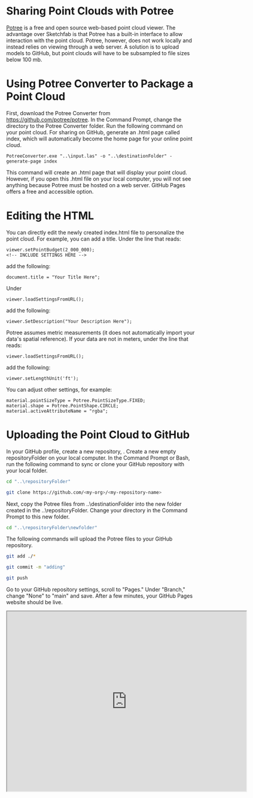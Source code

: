 # Sharing Point Clouds with Potree

[Potree](https://github.com/potree/potree) is a free and open source web-based point cloud viewer. The
advantage over Sketchfab is that Potree has a built-in interface to allow interaction with the point cloud.
Potree, however, does not work locally and instead relies on viewing through a web server. A solution is to
upload models to GitHub, but point clouds will have to be subsampled to file sizes below 100 mb.

# Using Potree Converter to Package a Point Cloud

First, download the Potree Converter from <https://github.com/potree/potree>. In the Command Prompt, change
the directory to the Potree Converter folder. Run the following command on your point cloud. For sharing on
GitHub, generate an .html page called index, which will automatically become the home page for your online
point cloud.

```
PotreeConverter.exe "..\input.las" -o "..\destinationFolder" -generate-page index
```

This command will create an .html page that will display your point cloud. However, if you open this .html
file on your local computer, you will not see anything because Potree must be hosted on a web server. GitHub
Pages offers a free and accessible option.

# Editing the HTML

You can directly edit the newly created index.html file to personalize the point cloud. For example, you can 
add a title. Under the line that reads:

```
viewer.setPointBudget(2_000_000);
<!-- INCLUDE SETTINGS HERE -->
```

add the following:

```
document.title = "Your Title Here";
```

Under

```
viewer.loadSettingsFromURL();
```

add the following:

```
viewer.SetDescription("Your Description Here");
```

Potree assumes metric measurements (it does not automatically import your data's spatial reference). If your data are not in meters, under the line that reads:

```
viewer.loadSettingsFromURL();
```

add the following:

```
viewer.setLengthUnit('ft');
```

You can adjust other settings, for example:

```
material.pointSizeType = Potree.PointSizeType.FIXED;
material.shape = Potree.PointShape.CIRCLE;
material.activeAttributeName = "rgba";
```

# Uploading the Point Cloud to GitHub

In your GitHub profile, create a new repository, <my-repository-name>. Create a new empty repositoryFolder on your local computer. In the Command Prompt or Bash, run the following command to sync or clone your GitHub repository with your local folder.

```Bash
cd "..\repositoryFolder"
```

```Bash
git clone https://github.com/<my-org>/<my-repository-name>
```

Next, copy the Potree files from ..\destinationFolder into the new folder created in the ..\repositoryFolder.
Change your directory in the Command Prompt to this new folder.

```Bash
cd "..\repositoryFolder\newfolder"
```

The following commands will upload the Potree files to your GitHub repository.

```Bash
git add ./*
```

```Bash
git commit -m "adding"
```

```Bash
git push
```

Go to your GitHub repository settings, scroll to "Pages." Under "Branch," change "None" to "main" and save.
After a few minutes, your GitHub Pages website should be live.

<iframe src="https://whitschroder.github.io/cedarkey" width="640" height="480" title="Cedar Key"></iframe>